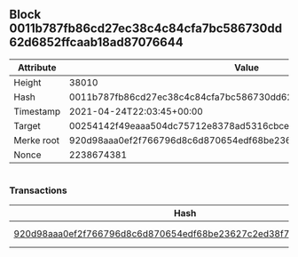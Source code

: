 ## Block 0011b787fb86cd27ec38c4c84cfa7bc586730dd62d6852ffcaab18ad87076644

Attribute | Value
--- | ---
Height | 38010
Hash | 0011b787fb86cd27ec38c4c84cfa7bc586730dd62d6852ffcaab18ad87076644
Timestamp | 2021-04-24T22:03:45+00:00
Target | 00254142f49eaaa504dc75712e8378ad5316cbcead634704b3734b6271167cc4
Merke root | 920d98aaa0ef2f766796d8c6d870654edf68be23627c2ed38f705d7633efefc7
Nonce | 2238674381

```

```

### Transactions

Hash | Amount
--- | ---
[920d98aaa0ef2f766796d8c6d870654edf68be23627c2ed38f705d7633efefc7](920d98aaa0ef2f766796d8c6d870654edf68be23627c2ed38f705d7633efefc7.md) | 10.00000000 SKEPTI 
